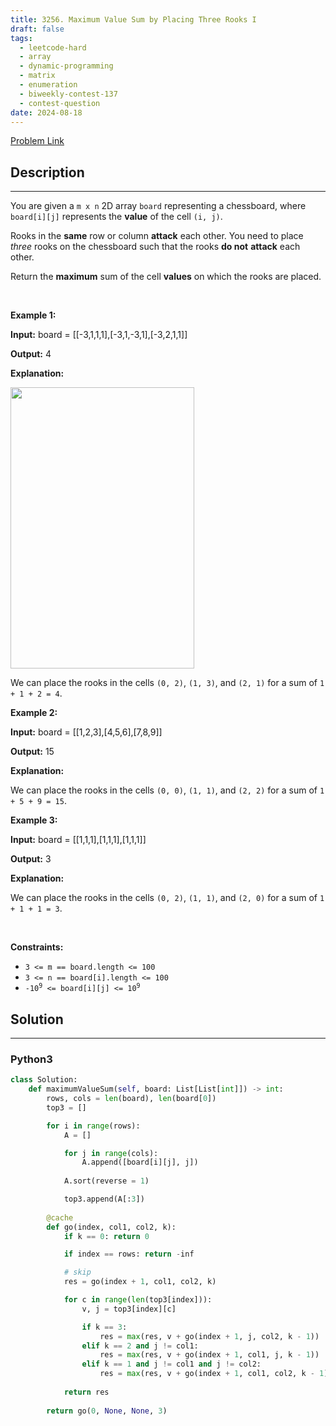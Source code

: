 ```yaml
---
title: 3256. Maximum Value Sum by Placing Three Rooks I
draft: false
tags: 
  - leetcode-hard
  - array
  - dynamic-programming
  - matrix
  - enumeration
  - biweekly-contest-137
  - contest-question
date: 2024-08-18
---
```


[Problem Link](https://leetcode.com/problems/maximum-value-sum-by-placing-three-rooks-i/)

## Description

---
<p>You are given a <code>m x n</code> 2D array <code>board</code> representing a chessboard, where <code>board[i][j]</code> represents the <strong>value</strong> of the cell <code>(i, j)</code>.</p>

<p>Rooks in the <strong>same</strong> row or column <strong>attack</strong> each other. You need to place <em>three</em> rooks on the chessboard such that the rooks <strong>do not</strong> <strong>attack</strong> each other.</p>

<p>Return the <strong>maximum</strong> sum of the cell <strong>values</strong> on which the rooks are placed.</p>

<p>&nbsp;</p>
<p><strong class="example">Example 1:</strong></p>

<div class="example-block">
<p><strong>Input:</strong> <span class="example-io">board = </span>[[-3,1,1,1],[-3,1,-3,1],[-3,2,1,1]]</p>

<p><strong>Output:</strong> 4</p>

<p><strong>Explanation:</strong></p>

<p><img alt="" src="https://assets.leetcode.com/uploads/2024/08/08/rooks2.png" style="width: 294px; height: 450px;" /></p>

<p>We can place the rooks in the cells <code>(0, 2)</code>, <code>(1, 3)</code>, and <code>(2, 1)</code> for a sum of <code>1 + 1 + 2 = 4</code>.</p>
</div>

<p><strong class="example">Example 2:</strong></p>

<div class="example-block">
<p><strong>Input:</strong> <span class="example-io">board = [[1,2,3],[4,5,6],[7,8,9]]</span></p>

<p><strong>Output:</strong> <span class="example-io">15</span></p>

<p><strong>Explanation:</strong></p>

<p>We can place the rooks in the cells <code>(0, 0)</code>, <code>(1, 1)</code>, and <code>(2, 2)</code> for a sum of <code>1 + 5 + 9 = 15</code>.</p>
</div>

<p><strong class="example">Example 3:</strong></p>

<div class="example-block">
<p><strong>Input:</strong> <span class="example-io">board = [[1,1,1],[1,1,1],[1,1,1]]</span></p>

<p><strong>Output:</strong> <span class="example-io">3</span></p>

<p><strong>Explanation:</strong></p>

<p>We can place the rooks in the cells <code>(0, 2)</code>, <code>(1, 1)</code>, and <code>(2, 0)</code> for a sum of <code>1 + 1 + 1 = 3</code>.</p>
</div>

<p>&nbsp;</p>
<p><strong>Constraints:</strong></p>

<ul>
	<li><code>3 &lt;= m == board.length &lt;= 100</code></li>
	<li><code>3 &lt;= n == board[i].length &lt;= 100</code></li>
	<li><code>-10<sup>9</sup> &lt;= board[i][j] &lt;= 10<sup>9</sup></code></li>
</ul>


## Solution

---
### Python3
``` py title='maximum-value-sum-by-placing-three-rooks-i'
class Solution:
    def maximumValueSum(self, board: List[List[int]]) -> int:
        rows, cols = len(board), len(board[0])
        top3 = []

        for i in range(rows):
            A = []

            for j in range(cols):
                A.append([board[i][j], j])
            
            A.sort(reverse = 1)

            top3.append(A[:3])
        
        @cache
        def go(index, col1, col2, k):
            if k == 0: return 0

            if index == rows: return -inf

            # skip
            res = go(index + 1, col1, col2, k)

            for c in range(len(top3[index])):
                v, j = top3[index][c]

                if k == 3:
                    res = max(res, v + go(index + 1, j, col2, k - 1))
                elif k == 2 and j != col1:
                    res = max(res, v + go(index + 1, col1, j, k - 1))
                elif k == 1 and j != col1 and j != col2:
                    res = max(res, v + go(index + 1, col1, col2, k - 1))
            
            return res
        
        return go(0, None, None, 3)
```

